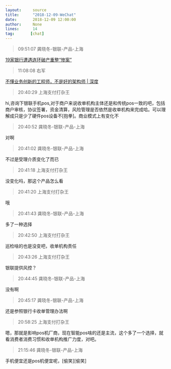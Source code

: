 ```yaml
---
layout:     source 
title:      "2018-12-09-WeChat"
date:       2018-12-09 12:00:00
author:     None
lines:      14 
tag:       [chat]
---
```

> 09:51:07  龚晓冬-银联-产品-上海  
   
[19家银行遭遇连环破产重整“惨案”
](https://c.m.163.com/news/a/E2HP0ABC0519AP56.html?spss=newsapp)  
   
> 11:08:08  右军  
   
[不懂业务创新的工程师，不是好的架构师  | 深度
](http://mp.weixin.qq.com/s?__biz=MzIxMzEzMjM5NQ==&amp;amp;amp;mid=2651030834&amp;amp;amp;idx=1&amp;amp;amp;sn=789085d8f4bc26952035ba3cc1177372&amp;amp;amp;chksm=8c4c5036bb3bd920f7699d0a36f93bb6d2de96a275fe578d8baea24ce87a146c7d428b1ee1a7&amp;amp;amp;mpshare=1&amp;amp;amp;scene=1&amp;amp;amp;srcid=1209k4hXjGaBcvS2TPnQdHgy#rd)  
   
> 20:40:29  上海支付打杂王  
   
hi,咨询下银联手机pos,对于商户来说收单机构主体还是和传统pos一致的吧，包括商户审核，协议签署，资金清算，风险管理是否依然是收单机构来完成哈。可以理解成只是少了硬件pos设备不[抱拳]。商业模式上有变化不  
   
> 20:40:52  龚晓冬-银联-产品-上海  
   
对啊  
   
> 20:41:02  龚晓冬-银联-产品-上海  
   
不过是受理介质变化了而已  
   
> 20:41:18  上海支付打杂王  
   
没变化吗，那这个产品怎么看  
   
> 20:41:20  上海支付打杂王  
   
哦  
   
> 20:41:43  龚晓冬-银联-产品-上海  
   
多了一种选择  
   
> 20:42:50  上海支付打杂王  
   
巡检啥的也是没变吧，收单机构责任  
   
> 20:43:26  上海支付打杂王  
   
银联提供风控？  
   
> 20:44:45  龚晓冬-银联-产品-上海  
   
没有啊  
   
> 20:45:17  龚晓冬-银联-产品-上海  
   
还是参照银行卡收单管理办法啊  
   
> 20:58:25  上海支付打杂王  
   
嗯，那就是影响pos机厂商，现在智能pos啥的还是主流，这个多了一个选择，就看消费者消费习惯和收单机构推广力度，对吧。  
   
> 21:15:46  龚晓冬-银联-产品-上海  
   
手机便宜还是pos机便宜呢，[偷笑][偷笑]  
   

